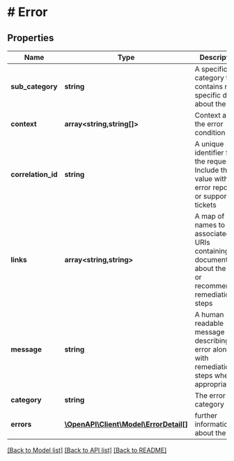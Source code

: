 # # Error

## Properties

Name | Type | Description | Notes
------------ | ------------- | ------------- | -------------
**sub_category** | **string** | A specific category that contains more specific detail about the error | [optional]
**context** | **array<string,string[]>** | Context about the error condition | [optional]
**correlation_id** | **string** | A unique identifier for the request. Include this value with any error reports or support tickets |
**links** | **array<string,string>** | A map of link names to associated URIs containing documentation about the error or recommended remediation steps | [optional]
**message** | **string** | A human readable message describing the error along with remediation steps where appropriate |
**category** | **string** | The error category |
**errors** | [**\OpenAPI\Client\Model\ErrorDetail[]**](ErrorDetail.md) | further information about the error | [optional]

[[Back to Model list]](../../README.md#models) [[Back to API list]](../../README.md#endpoints) [[Back to README]](../../README.md)
